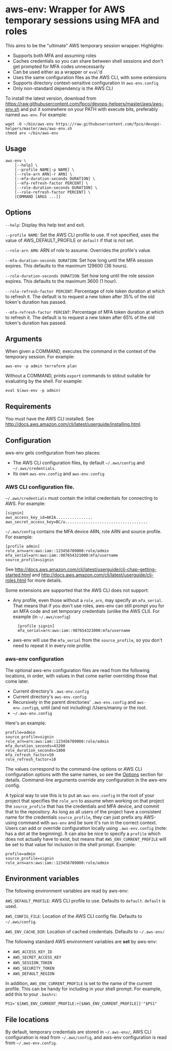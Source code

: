# aws-env: Wrapper for AWS temporary sessions using MFA and roles

This aims to be the "ultimate" AWS temporary session wrapper.  Highlights:

- Supports both MFA and assuming roles
- Caches credentials so you can share between shell sessions and don't get
  prompted for MFA codes unnecessarily
- Can be used either as a wrapper or `eval`'d
- Uses the same configuration files as the AWS CLI, with some extensions
- Supports directory context-sensitive configuration in `aws-env.config`
- Only non-standard dependency is the AWS CLI

To install the latest version, download from
https://raw.githubusercontent.com/fpco/devops-helpers/master/aws/aws-env.sh and
put it somewhere on your PATH with execute bits, preferably named `aws-env`.
For example:

    wget -O ~/bin/aws-env https://raw.githubusercontent.com/fpco/devops-helpers/master/aws/aws-env.sh
    chmod a+x ~/bin/aws-env

Usage
-----

    aws-env \
        [--help] \
        [--profile NAME|-p NAME] \
        [--role-arn ARN|-r ARN] \
        [--mfa-duration-seconds DURATION] \
        [--mfa-refresh-factor PERCENT] \
        [--role-duration-seconds DURATION] \
        [--role-refresh-factor PERCENT] \
        [COMMAND [ARGS ...]]

Options
-------

`--help`: Display this help text and exit.

`--profile NAME`: Set the AWS CLI profile to use. If not specified, uses the
  value of AWS_DEFAULT_PROFILE or `default` if that is not set.

`--role-arn ARN`: ARN of role to assume.  Overrides the profile's value.

`--mfa-duration-seconds DURATION`: Set how long until the MFA session expires.
  This defaults to the maximum 129600 (36 hours).

`--role-duration-seconds DURATION`: Set how long until the role session expires.
  This defaults to the maximum 3600 (1 hour).

`--role-refresh-factor PERCENT`: Percentage of role token duration at which to
  refresh it. The default is to request a new token after 35% of the old token's
  duration has passed.

`--mfa-refresh-factor PERCENT`: Percentage of MFA token duration at which to
  refresh it. The default is to request a new token after 65% of the old token's
  duration has passed.

Arguments
---------

When given a COMMAND, executes the command in the context of the temporary
session. For example:

    aws-env -p admin terraform plan

Without a COMMAND, prints `export` commands to stdout suitable for evaluating by
the shell. For example:

    eval $(aws-env -p admin)

Requirements
------------

You must have the AWS CLI installed. See
http://docs.aws.amazon.com/cli/latest/userguide/installing.html.

Configuration
-------------

aws-env gets configuration from two places:
- The AWS CLI configuration files, by default `~/.aws/config` and `~/.aws/credentials`.
- Its own `aws-env.config` and `aws-env.config`

### AWS CLI configuration file.

`~/.aws/credentials` must contain the initial credentials for connecting to AWS.
For example:

    [signin]
    aws_access_key_id=AKIA................
    aws_secret_access_key=BC/u....................................

`~/.aws/config` contains the MFA device ARN, role ARN and source
profile. For example:

    [profile admin]
    role_arn=arn:aws:iam::123456789000:role/admin
    mfa_serial=arn:aws:iam::987654321000:mfa/username
    source_profile=signin

See
http://docs.aws.amazon.com/cli/latest/userguide/cli-chap-getting-started.html
and http://docs.aws.amazon.com/cli/latest/userguide/cli-roles.html for more
details.

Some extensions are supported that the AWS CLI does not support:

- Any profile, even those without a `role_arn`, may specify an `mfa_serial`.
  That means that if you don't use roles, aws-env can still prompt you for an
  MFA code and set temporary credentials (unlike the AWS CLI). For example (in
  `~/.aws/config`)

        [profile signin]
        mfa_serial=arn:aws:iam::987654321000:mfa/username

- aws-env will use the `mfa_serial` from the `source_profile`, so you don't
  need to repeat it in every role profile.

### aws-env configuration

The optional aws-env configuration files are read from the following locations,
in order, with values in that come earlier overriding those that come later.

- Current directory's `.aws-env.config`
- Current directory's `aws-env.config`
- Recursively in the parent directories' `.aws-env.config` and
  `aws-env.config`s, until (and not including) /Users/manny or the root.
- `~/.aws-env.config`

Here's an example:

    profile=admin
    source_profile=signin
    role_arn=arn:aws:iam::123456789000:role/admin
    mfa_duration_seconds=43200
    role_duration_seconds=1800
    mfa_refresh_factor=50
    role_refresh_factor=10

The values correspond to the command-line options or AWS CLI configuration
options with the same names, so see the [Options](#options) section for details.
Command-line arguments override any configuration in the aws-env config.

A typical way to use this is to put an `aws-env.config` in the root of your
project that specifies the `role_arn` to assume when working on that project
the `source_profile` that has the credentials and MFA device, and commit that
to the repository. As long as all users of the project have a consistent name
for the credentials `source_profile`, they can just prefix any AWS-using
command with `aws-env` and be sure it's run in the correct context. Users can
add or override configuration locally using `.aws-env.config` (note: has a dot
at the beginning). It can also be nice to specify a `profile` which does not
actually have to exist, but means that `AWS_ENV_CURRENT_PROFILE` will be set
to that value for inclusion in the shell prompt. Example:

    profile=admin
    source_profile=signin
    role_arn=arn:aws:iam::123456789000:role/admin

Environment variables
---------------------

The following environment variables are read by aws-env:

`AWS_DEFAULT_PROFILE`: AWS CLI profile to use. Defaults to `default`.
`default` is used.

`AWS_CONFIG_FILE`: Location of the AWS CLI config file. Defaults to
`~/.aws/config`.

`AWS_ENV_CACHE_DIR`: Location of cached credentials. Defaults to
`~/.aws-env/`

The following standard AWS environment variables are **set** by aws-env:

- `AWS_ACCESS_KEY_ID`
- `AWS_SECRET_ACCESS_KEY`
- `AWS_SESSION_TOKEN`
- `AWS_SECURITY_TOKEN`
- `AWS_DEFAULT_REGION`

In addition, `AWS_ENV_CURRENT_PROFILE` is set to the name of the current
profile. This can be handy for including in your shell prompt. For example, add
this to your `.bashrc`:

    PS1='${AWS_ENV_CURRENT_PROFILE:+[$AWS_ENV_CURRENT_PROFILE]}'"$PS1"

File locations
--------------

By default, temporary credentials are stored in `~/.aws-env/`, AWS CLI
configuration is read from `~/.aws/config`, and aws-env configuration is read
from `~/.aws-env.config`.


